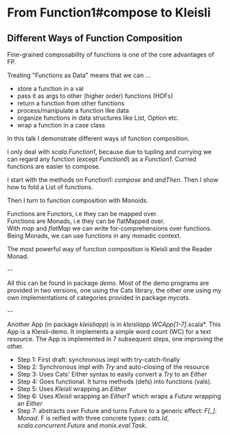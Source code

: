 # From Function1#compose to Kleisli

## Different Ways of Function Composition

Fine-grained composability of functions is one of the core advantages of FP.

Treating "Functions as Data" means that we can ...
- store a function in a val
- pass it as args to other (higher order) functions (HOFs)
- return a function from other functions
- process/manipulate a function like data
- organize functions in data structures like List, Option etc.
- wrap a function in a case class

In this talk I demonstrate different ways of function composition.

I only deal with *scala.Function1*, because due to tupling and currying we can regard
any function (except *Function0*) as a *Function1*. Curried functions are easier to compose.

I start with the methods on Function1: *compose* and *andThen*.
Then I show how to fold a List of functions.

Then I turn to function composition with Monoids.

Functions are Functors, i.e they can be mapped over.<br/>
Functions are Monads, i.e they can be flatMapped over.<br/>
With *map* and *flatMap* we can write for-comprehensions over functions.<br/>
Being Monads, we can use functions in any monadic context.

The most powerful way of function composition is Kleisli and the Reader Monad.

--

All this can be found in package *demo*.
Most of the demo programs are provided in two versions,
one using the Cats library, the other one using
my own implementations of categories provided in package *mycats*.

--

Another App (in package *kleisliapp*) is in *kleisliapp.WCApp[1-7]*.scala*.
This App is a Kleisli-demo. It implements a simple word count (WC) for a text resource.
The App is implemented in 7 subsequent steps, one improving the other.

- Step 1: First draft: synchronous impl with try-catch-finally
- Step 2: Synchronous impl with *Try* and auto-closing of the resource
- Step 3: Uses Cats' Either syntax to easily convert a *Try* to an *Either*
- Step 4: Goes functional. It turns methods (defs) into functions (vals).
- Step 5: Uses *Kleisli* wrapping an *Either*
- Step 6: Uses *Kleisli* wrapping an *EitherT* which wraps a *Future* wrapping an *Either*
- Step 7: abstracts over Future and turns Future to a generic effect: *F[_]: Monad*.
F is reified with three concrete types: *cats.Id*, *scala.concurrent.Future* and *monix.eval.Task*.
